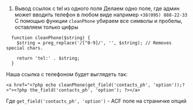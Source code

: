1) Вывод ссылок с tel из одного поля
Делаем одно поле, где админ может вводить телефон в любом виде например `+38(095) 888-22-33`
С помощью функции `cleanPhone` убираем все символы и пробелы, оставляем только цифры

```
  function cleanPhone($string) {
    $string = preg_replace('/[^0-9]/', '', $string); // Removes special chars.

    return 'tel:' . $string;
  }
```

Наша ссылка с телефоном будет выглядеть так:
```
<a href="<?php echo cleanPhone(get_field('contacts_ph', 'option'));?>"><?php the_field('contacts_ph', 'option'); ?></a>
```
Где `get_field('contacts_ph', 'option')` - ACF поле на страничке опций
